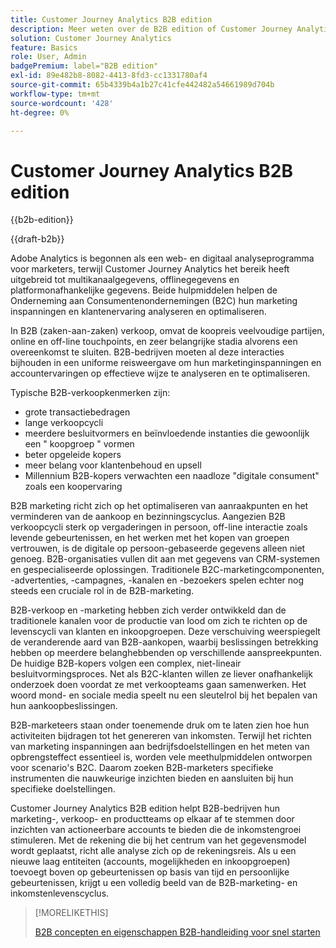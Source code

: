 ```yaml
---
title: Customer Journey Analytics B2B edition
description: Meer weten over de B2B edition of Customer Journey Analytics?
solution: Customer Journey Analytics
feature: Basics
role: User, Admin
badgePremium: label="B2B edition"
exl-id: 89e482b8-8082-4413-8fd3-cc1331780af4
source-git-commit: 65b4339b4a1b27c41cfe442482a54661989d704b
workflow-type: tm+mt
source-wordcount: '428'
ht-degree: 0%

---
```



# Customer Journey Analytics B2B edition

{{b2b-edition}}

{{draft-b2b}}

Adobe Analytics is begonnen als een web- en digitaal analyseprogramma voor marketers, terwijl Customer Journey Analytics het bereik heeft uitgebreid tot multikanaalgegevens, offlinegegevens en platformonafhankelijke gegevens.  Beide hulpmiddelen helpen de Onderneming aan Consumentenondernemingen (B2C) hun marketing inspanningen en klantenervaring analyseren en optimaliseren.

In B2B (zaken-aan-zaken) verkoop, omvat de koopreis veelvoudige partijen, online en off-line touchpoints, en zeer belangrijke stadia alvorens een overeenkomst te sluiten. B2B-bedrijven moeten al deze interacties bijhouden in een uniforme reisweergave om hun marketinginspanningen en accountervaringen op effectieve wijze te analyseren en te optimaliseren.

Typische B2B-verkoopkenmerken zijn:

* grote transactiebedragen
* lange verkoopcycli
* meerdere besluitvormers en beïnvloedende instanties die gewoonlijk een &quot; koopgroep &quot; vormen
* beter opgeleide kopers
* meer belang voor klantenbehoud en upsell
* Millennium B2B-kopers verwachten een naadloze &quot;digitale consument&quot; zoals een koopervaring

B2B marketing richt zich op het optimaliseren van aanraakpunten en het verminderen van de aankoop en bezinningscyclus. Aangezien B2B verkoopcycli sterk op vergaderingen in persoon, off-line interactie zoals levende gebeurtenissen, en het werken met het kopen van groepen vertrouwen, is de digitale op persoon-gebaseerde gegevens alleen niet genoeg. B2B-organisaties vullen dit aan met gegevens van CRM-systemen en gespecialiseerde oplossingen. Traditionele B2C-marketingcomponenten, -advertenties, -campagnes, -kanalen en -bezoekers spelen echter nog steeds een cruciale rol in de B2B-marketing.

B2B-verkoop en -marketing hebben zich verder ontwikkeld dan de traditionele kanalen voor de productie van lood om zich te richten op de levenscycli van klanten en inkoopgroepen. Deze verschuiving weerspiegelt de veranderende aard van B2B-aankopen, waarbij beslissingen betrekking hebben op meerdere belanghebbenden op verschillende aanspreekpunten. De huidige B2B-kopers volgen een complex, niet-lineair besluitvormingsproces. Net als B2C-klanten willen ze liever onafhankelijk onderzoek doen voordat ze met verkoopteams gaan samenwerken. Het woord mond- en sociale media speelt nu een sleutelrol bij het bepalen van hun aankoopbeslissingen.

B2B-marketeers staan onder toenemende druk om te laten zien hoe hun activiteiten bijdragen tot het genereren van inkomsten.  Terwijl het richten van marketing inspanningen aan bedrijfsdoelstellingen en het meten van opbrengsteffect essentieel is, worden vele meethulpmiddelen ontworpen voor scenario&#39;s B2C. Daarom zoeken B2B-marketers specifieke instrumenten die nauwkeurige inzichten bieden en aansluiten bij hun specifieke doelstellingen.

Customer Journey Analytics B2B edition helpt B2B-bedrijven hun marketing-, verkoop- en productteams op elkaar af te stemmen door inzichten van actioneerbare accounts te bieden die de inkomstengroei stimuleren. Met de rekening die bij het centrum van het gegevensmodel wordt geplaatst, richt alle analyse zich op de rekeningsreis. Als u een nieuwe laag entiteiten (accounts, mogelijkheden en inkoopgroepen) toevoegt boven op gebeurtenissen op basis van tijd en persoonlijke gebeurtenissen, krijgt u een volledig beeld van de B2B-marketing- en inkomstenlevenscyclus.


>[!MORELIKETHIS]
>
>[ B2B concepten en eigenschappen ](cja-b2b-concepts-features.md)
>[B2B-handleiding voor snel starten ](cja-b2b-quick-start-guide.md)
>
